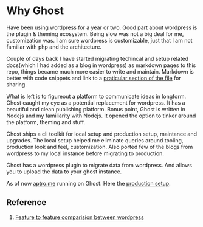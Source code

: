 # Why Ghost

Have been using wordpress for a year or two. Good part about wordpress is the plugin & theming ecosystem. Being slow was not a big deal for me, customization was. I am sure wordpress is customizable, just that I am not familiar with php and the architecture.  

Couple of days back I have started migrating techincal and setup related docs(which I had added as a blog in wordpress) as markdown pages to this repo, things became much more easier to write and maintain. 
Markdown is better with code snippets and link to a [praticular section of the file](https://github.com/aptro/stack/blob/master/development/rails/setup_pagination_kaminari.md#2-configure-kaminari-as-an-initializer) for sharing.

What is left is to figureout a platform to communicate ideas in longform. Ghost caught my eye as a potential replacement for wordpress. It has a beautiful and clean publishing platform. Bonus point, Ghost is written in Nodejs and my familiarity with Nodejs. It opened the option to tinker around the platform, theming and stuff.

Ghost ships a cli toolkit for local setup and production setup, maintance and upgrades. The local setup helped me eliminate queries around tooling, production look and feel, customization. Also ported few of the blogs from wordpress to my local instance before migrating to production.

Ghost has a wordpress plugin to migrate data from wordpress. And allows you to upload the data to your ghost instance.

As of now [aptro.me](https://aptro.me) running on Ghost. Here the [production setup](aptro_me_setup.md).

## Reference

1. [Feature to feature comparision between wordpress](https://ghost.org/vs/wordpress/)
